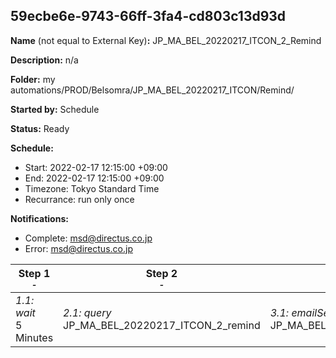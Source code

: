 ## 59ecbe6e-9743-66ff-3fa4-cd803c13d93d

**Name** (not equal to External Key)**:** JP_MA_BEL_20220217_ITCON_2_Remind

**Description:** n/a

**Folder:** my automations/PROD/Belsomra/JP_MA_BEL_20220217_ITCON/Remind/

**Started by:** Schedule

**Status:** Ready

**Schedule:**

* Start: 2022-02-17 12:15:00 +09:00
* End: 2022-02-17 12:15:00 +09:00
* Timezone: Tokyo Standard Time
* Recurrance: run only once

**Notifications:**

* Complete: msd@directus.co.jp
* Error: msd@directus.co.jp

| Step 1<br>_<small>-</small>_ | Step 2<br>_<small>-</small>_ | Step 3<br>_<small>-</small>_ |
| --- | --- | --- |
| _1.1: wait_<br>5 Minutes | _2.1: query_<br>JP_MA_BEL_20220217_ITCON_2_remind | _3.1: emailSend_<br>JP_MA_BEL_20220217_ITCON_2_remind |
